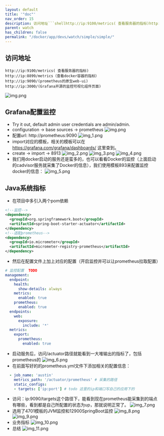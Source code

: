 ```yaml
---
layout: default
title: '"doc"'
nav_order: 15
description: 访问地址```shellhttp://ip:9100/metrics( 查看服务器的指标)http://ip:8899/metrics（查看docker容器的指标）http://ip:9090/(prometheus的原生web-ui)http://ip:3000/(Grafana开源的监控可视化组件页面)```![img.png](img/img_0.png)
parent: watch
has_children: false
permalink: "/docker/app/devs/watch/simple/simple/"
---
```


## 访问地址
```shell
http://ip:9100/metrics( 查看服务器的指标)
http://ip:8899/metrics（查看docker容器的指标）
http://ip:9090/(prometheus的原生web-ui)
http://ip:3000/(Grafana开源的监控可视化组件页面)
```
![img.png](img/img_0.png)

## Grafana配置监控
- Try it out, default admin user credentials are admin/admin.
- configuration -> base sources -> prometheus
![img.png](img/img.png)
- 配置url: http://prometheus:9090
![img_1.png](img/img_1.png)
- import对应的模板，相关的模板可以在 https://grafana.com/grafana/dashboards/ 这里查到。
- create -> import -> 8913
![img_2.png](img/img_2.png)
![img_3.png](img/img_3.png)
![img_4.png](img/img_4.png)  
- 我们用docker启动的服务还是蛮多的，也可以看看Docker的监控（上面启动的cadvisor服务就采集了Docker的信息），我们使用模板893来配置监控docker的信息：
![img_5.png](img/img_5.png)

## Java系统指标
- 在项目中多引入两个pom依赖
```xml
<!--监控-->
<dependency>
  <groupId>org.springframework.boot</groupId>
  <artifactId>spring-boot-starter-actuator</artifactId>
</dependency>
<!--适配prometheus-->
<dependency>
  <groupId>io.micrometer</groupId>
  <artifactId>micrometer-registry-prometheus</artifactId>
</dependency>
```
- 然后在配置文件上加上对应的配置（开启监控并可以让prometheus拉取配置）
```yaml
# 监控配置  TODO
management:
  endpoint:
    health:
      show-details: always
    metrics:
      enabled: true
    prometheus:
      enabled: true
  endpoints:
    web:
      exposure:
        include: '*'
  metrics:
    export:
      prometheus:
        enabled: true
```
- 启动服务后，访问/actuator路径就能看到一大堆输出的指标了，包括prometheus的
![img_6.png](img/img_6.png)
- 在前面写好的的prometheus.yml文件下添加相关的配置信息：
```yaml
  - job_name: 'austin'
    metrics_path: '/actuator/prometheus' # 采集的路径
    static_configs:
    - targets: ['ip:port'] # todo 这里的ip和端口写自己的应用下的
```
- 访问：ip:9090/targets这个路径下，能看到现在prometheus能采集到的端点有哪些，看到都是自己所配置的状态为up，那就说明正常了。
![img_7.png](img/img_7.png)
- 选用了4701模板的JVM监控和12900SpringBoot监控
![img_8.png](img/img_8.png)
![img_9.png](img/img_9.png)
- 业务指标
![img_10.png](img/img_10.png)
- 总结
![img_11.png](img/img_11.png)
